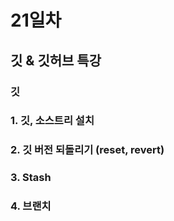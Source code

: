 # 21일차

## 깃 & 깃허브 특강

### 깃

### 1. 깃, 소스트리 설치

### 2. 깃 버전 되돌리기 (reset, revert)

### 3. Stash

### 4. 브랜치
